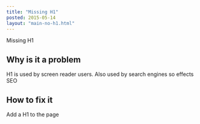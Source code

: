```yaml
---
title: "Missing H1"
posted: 2015-05-14
layout: "main-no-h1.html"
---
```


Missing H1

## Why is it a problem
H1 is used by screen reader users.  Also used by search engines so effects SEO


## How to fix it
Add a H1 to the page